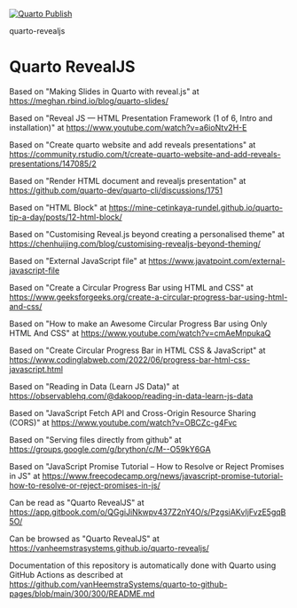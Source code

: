 [![Quarto Publish](https://github.com/vanHeemstraSystems/quarto-revealjs/actions/workflows/publish.yml/badge.svg)](https://github.com/vanHeemstraSystems/quarto-revealjs/actions/workflows/publish.yml)

quarto-revealjs
# Quarto RevealJS

Based on "Making Slides in Quarto with reveal.js" at https://meghan.rbind.io/blog/quarto-slides/

Based on "Reveal JS — HTML Presentation Framework (1 of 6, Intro and installation)" at https://www.youtube.com/watch?v=a6ioNtv2H-E

Based on "Create quarto website and add reveals presentations" at https://community.rstudio.com/t/create-quarto-website-and-add-reveals-presentations/147085/2

Based on "Render HTML document and revealjs presentation" at https://github.com/quarto-dev/quarto-cli/discussions/1751

Based on "HTML Block" at https://mine-cetinkaya-rundel.github.io/quarto-tip-a-day/posts/12-html-block/

Based on "Customising Reveal.js beyond creating a personalised theme" at https://chenhuijing.com/blog/customising-revealjs-beyond-theming/

Based on "External JavaScript file" at https://www.javatpoint.com/external-javascript-file

Based on "Create a Circular Progress Bar using HTML and CSS" at https://www.geeksforgeeks.org/create-a-circular-progress-bar-using-html-and-css/

Based on "How to make an Awesome Circular Progress Bar using Only HTML And CSS" at https://www.youtube.com/watch?v=cmAeMnpukaQ

Based on "Create Circular Progress Bar in HTML CSS & JavaScript" at https://www.codinglabweb.com/2022/06/progress-bar-html-css-javascript.html

Based on "Reading in Data (Learn JS Data)" at https://observablehq.com/@dakoop/reading-in-data-learn-js-data

Based on "JavaScript Fetch API and Cross-Origin Resource Sharing (CORS)" at https://www.youtube.com/watch?v=OBCZc-g4Fvc

Based on "Serving files directly from github" at https://groups.google.com/g/brython/c/M--O59kY6GA

Based on "JavaScript Promise Tutorial – How to Resolve or Reject Promises in JS" at https://www.freecodecamp.org/news/javascript-promise-tutorial-how-to-resolve-or-reject-promises-in-js/

Can be read as "Quarto RevealJS" at https://app.gitbook.com/o/QGgiJiNkwpv437Z2nY4O/s/PzgsiAKvIjFvzE5gqB5O/

Can be browsed as "Quarto RevealJS" at https://vanheemstrasystems.github.io/quarto-revealjs/

Documentation of this repository is automatically done with Quarto using GitHub Actions as described at https://github.com/vanHeemstraSystems/quarto-to-github-pages/blob/main/300/300/README.md
